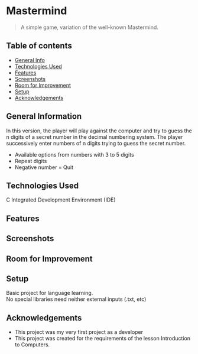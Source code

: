 # Mastermind
> A simple game, variation of the well-known Mastermind. 

## Table of contents
* [General Info](#general-information)
* [Technologies Used](#technologies-used)
* [Features](#features)
* [Screenshots](#screenshots)
* [Room for Improvement](#room-for-improvement)
* [Setup](#setup)
* [Acknowledgements](#acknowledgements)

## General Information
In this version, the player will play against the computer and try to guess the n
digits of a secret number in the decimal numbering system. The player successively enter numbers of n digits trying to guess the secret number.


* Available options from numbers with 3 to 5 digits
* Repeat digits
* Negative number = Quit

## Technologies Used
C Integrated Development Environment (IDE)

## Features

## Screenshots

## Room for Improvement


## Setup
Basic project for language learning. <br />
No special libraries need neither 
external inputs (.txt, etc)
## Acknowledgements
- This project was my very first project as a developer
- This project was created for the requirements of the lesson Introduction to Computers.

